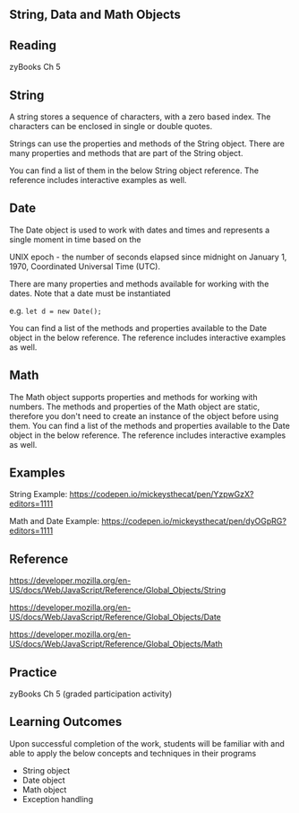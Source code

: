 ## String, Data and Math Objects 
## Reading

zyBooks Ch 5

## String

A string stores a sequence of characters, with a zero based index. The characters can be enclosed in single or double quotes.

Strings can use the properties and methods of the String object. There are many properties and methods that are part of the String object.

You can find a list of them in the below String object reference. The reference includes interactive examples as well.

## Date

The Date object is used to work with dates and times and represents a single moment in time based on the

UNIX epoch - the number of seconds elapsed since midnight on January 1, 1970, Coordinated Universal Time (UTC).

There are many properties and methods available for working with the dates. Note that a date  must be instantiated 

e.g. ``` let d = new Date(); ```  

You can find a list of the methods and properties available to the Date object in the below reference. The reference includes interactive examples as well.

## Math

The Math object supports properties and methods for working with numbers. The methods and properties of the Math object are static, therefore you don't need to create 
an instance of the object before using them.  You can find a list of the methods and properties available to the Date object in the below reference. 
The reference includes interactive examples as well.

## Examples

String Example: https://codepen.io/mickeysthecat/pen/YzpwGzX?editors=1111

Math and Date Example: https://codepen.io/mickeysthecat/pen/dyOGpRG?editors=1111

## Reference

https://developer.mozilla.org/en-US/docs/Web/JavaScript/Reference/Global_Objects/String

https://developer.mozilla.org/en-US/docs/Web/JavaScript/Reference/Global_Objects/Date

https://developer.mozilla.org/en-US/docs/Web/JavaScript/Reference/Global_Objects/Math

## Practice
 
zyBooks Ch 5 (graded participation activity)

## Learning Outcomes
Upon successful completion of the work, students will be familiar with and able to apply the below concepts and techniques in their programs

* String object
* Date object
* Math object
* Exception handling

